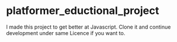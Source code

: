 # platformer_eductional_project
I made this project to get better at Javascript. 
Clone it and continue development under same Licence if you want to. 
